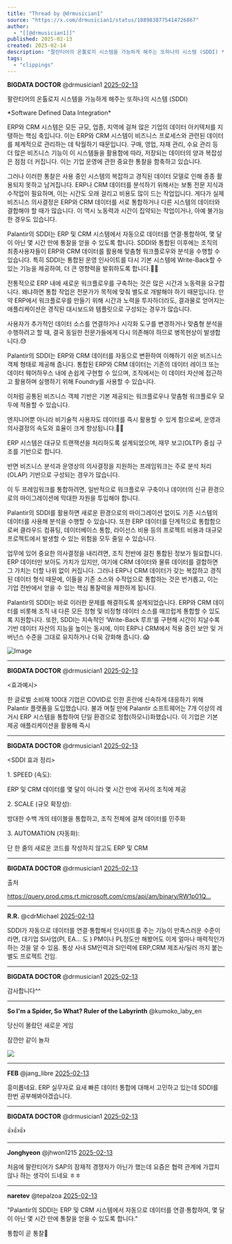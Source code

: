 ```yaml
---
title: "Thread by @drmusician1"
source: "https://x.com/drmusician1/status/1889838775414726867"
author:
  - "[[@drmusician1]]"
published: 2025-02-13
created: 2025-02-14
description: "팔란티어의 온톨로지 시스템을 가능하게 해주는 또하나의 시스템 (SDDI) *Software Defined Data Integration* ERP와 CRM 시스템은 모든 규모, 업종, 지역에 걸쳐 많은 기업의 데이터 아키텍처를 지탱하는 핵심 축입니다"
tags:
  - "clippings"
---
```

**BIGDATA DOCTOR** @drmusician1 [2025-02-13](https://x.com/drmusician1/status/1889838775414726867)

팔란티어의 온톨로지 시스템을 가능하게 해주는 또하나의 시스템 (SDDI)

\*Software Defined Data Integration\*

ERP와 CRM 시스템은 모든 규모, 업종, 지역에 걸쳐 많은 기업의 데이터 아키텍처를 지탱하는 핵심 축입니다. 이는 ERP와 CRM 시스템이 비즈니스 프로세스와 관련된 데이터를 체계적으로 관리하는 데 탁월하기 때문입니다. 구매, 영업, 자재 관리, 수요 관리 등 더 많은 비즈니스 기능이 이 시스템들을 활용함에 따라, 저장되는 데이터의 양과 복잡성은 점점 더 커집니다. 이는 기업 운영에 관한 중요한 통찰을 함축하고 있습니다.

그러나 이러한 통찰은 사용 중인 시스템의 복잡하고 경직된 데이터 모델로 인해 종종 활용되지 못하고 남겨집니다. ERP나 CRM 데이터를 분석하기 위해서는 보통 전문 지식과 수작업이 필요하며, 이는 시간도 오래 걸리고 비용도 많이 드는 작업입니다. 게다가 실제 비즈니스 의사결정은 ERP와 CRM 데이터를 서로 통합하거나 다른 시스템의 데이터와 결합해야 할 때가 많습니다. 이 역시 노동력과 시간이 집약되는 작업이거나, 아예 불가능한 경우도 있습니다.

Palantir의 SDDI는 ERP 및 CRM 시스템에서 자동으로 데이터를 연결·통합하여, 몇 달이 아닌 몇 시간 만에 통찰을 얻을 수 있도록 합니다. SDDI와 통합된 이후에는 조직의 최종사용자들이 ERP와 CRM 데이터를 활용해 맞춤형 워크플로우와 분석을 수행할 수 있습니다. 특히 SDDI는 통합된 운영 인사이트를 다시 기본 시스템에 Write-Back할 수 있는 기능을 제공하여, 더 큰 영향력을 발휘하도록 합니다.👍🏻

전통적으로 ERP 내에 새로운 워크플로우를 구축하는 것은 많은 시간과 노동력을 요구합니다. 왜냐하면 통합 작업은 전문가가 목적에 맞춰 별도로 개발해야 하기 때문입니다. 만약 ERP에서 워크플로우를 만들기 위해 시간과 노력을 투자하더라도, 결과물로 얻어지는 애플리케이션은 경직된 대시보드와 템플릿으로 구성되는 경우가 많습니다.

사용자가 추가적인 데이터 소스를 연결하거나 시각화 도구를 변경하거나 맞춤형 분석을 수행하려고 할 때, 결국 동일한 전문가들에게 다시 의존해야 하므로 병목현상이 발생합니다.😓

Palantir의 SDDI는 ERP와 CRM 데이터를 자동으로 변환하여 이해하기 쉬운 비즈니스 객체 형태로 제공해 줍니다. 통합된 ERP와 CRM 데이터는 기존의 데이터 레이크 또는 데이터 웨어하우스 내에 손쉽게 구현할 수 있으며, 조직에서는 이 데이터 자산에 접근하고 활용하며 실행하기 위해 Foundry를 사용할 수 있습니다.

이처럼 공통된 비즈니스 객체 기반은 기본 제공되는 워크플로우나 맞춤형 워크플로우 모두에 적용할 수 있습니다.

엔지니어뿐 아니라 비기술적 사용자도 데이터를 즉시 활용할 수 있게 함으로써, 운영과 의사결정의 속도와 효율이 크게 향상됩니다.👍🏻

ERP 시스템은 대규모 트랜잭션을 처리하도록 설계되었으며, 재무 보고(OLTP) 중심 구조를 기반으로 합니다.

반면 비즈니스 분석과 운영상의 의사결정을 지원하는 프레임워크는 주로 분석 처리(OLAP) 기반으로 구성되는 경우가 많습니다.

이 두 프레임워크를 통합하려면, 일반적으로 워크플로우 구축이나 데이터의 신규 환경으로의 마이그레이션에 막대한 자원을 투입해야 합니다.

Palantir의 SDDI를 활용하면 새로운 환경으로의 마이그레이션 없이도 기존 시스템의 데이터를 사용해 분석을 수행할 수 있습니다. 또한 ERP 데이터를 단계적으로 통합함으로써 클라우드 컴퓨팅, 데이터베이스 통합, 라이선스 비용 등의 프로젝트 비용과 대규모 프로젝트에서 발생할 수 있는 위험을 모두 줄일 수 있습니다.

업무에 있어 중요한 의사결정을 내리려면, 조직 전반에 걸친 통합된 정보가 필요합니다. ERP 데이터만 보아도 가치가 있지만, 여기에 CRM 데이터와 물류 데이터를 결합하면 그 가치는 더할 나위 없이 커집니다. 그러나 ERP나 CRM 데이터가 갖는 복잡하고 경직된 데이터 형식 때문에, 이들을 기존 소스와 수작업으로 통합하는 것은 번거롭고, 이는 기업 전반에서 얻을 수 있는 핵심 통찰력을 제한하게 됩니다.

Palantir의 SDDI는 바로 이러한 문제를 해결하도록 설계되었습니다. ERP와 CRM 데이터를 비롯해 조직 내 다른 모든 정형 및 비정형 데이터 소스를 매끄럽게 통합할 수 있도록 지원합니다. 또한, SDDI는 지속적인 ‘Write-Back 루프‘를 구현해 시간이 지날수록 기반 데이터 자산의 지능을 높이는 동시에, 이미 ERP나 CRM에서 적용 중인 보안 및 거버넌스 수준을 그대로 유지하거나 더욱 강화해 줍니다. 😱

![Image](https://pbs.twimg.com/media/GjoOWKcaIAEDNK-?format=jpg&name=large)

---

**BIGDATA DOCTOR** @drmusician1 [2025-02-13](https://x.com/drmusician1/status/1889838927219138580)

<효과예시>

한 글로벌 소비재 100대 기업은 COVID로 인한 혼란에 신속하게 대응하기 위해 Palantir 플랫폼을 도입했습니다. 불과 며칠 만에 Palantir 소프트웨어는 7개 이상의 레거시 ERP 시스템을 통합하여 단일 환경으로 정합(하모니)화했습니다. 이 기업은 기본 제공 애플리케이션을 활용해 즉시

---

**BIGDATA DOCTOR** @drmusician1 [2025-02-13](https://x.com/drmusician1/status/1889839024610927083)

<SDDI 효과 정리>

1\. SPEED (속도):

ERP 및 CRM 데이터를 몇 달이 아니라 몇 시간 만에 귀사의 조직에 제공

2\. SCALE (규모 확장성):

방대한 수백 개의 테이블을 통합하고, 조직 전체에 걸쳐 데이터를 민주화

3\. AUTOMATION (자동화):

단 한 줄의 새로운 코드를 작성하지 않고도 ERP 및 CRM

---

**BIGDATA DOCTOR** @drmusician1 [2025-02-13](https://x.com/drmusician1/status/1889839397765546330)

출처

https://query.prod.cms.rt.microsoft.com/cms/api/am/binary/RW1p01Q…

---

**R.R.** @cdrMichael [2025-02-13](https://x.com/cdrMichael/status/1889847834129867130)

SDDI가 자동으로 데이터를 연결·통합해서 인사이트를 주는 기능이 만족스러운 수준이라면, 대기업 SI사업(PI, EA... 도 ) PM이나 PL정도만 해봤어도 이게 얼마나 매력적인가 하는 것을 알 수 있음. 통상 사내 SM인력과 SI인력에 ERP,CRM 제조사/딜러 까지 붙는 별도 프로젝트 건임.

---

**BIGDATA DOCTOR** @drmusician1 [2025-02-13](https://x.com/drmusician1/status/1889849987082912250)

감사합니다^^

---

**So I'm a Spider, So What? Ruler of the Labyrinth** @kumoko\_laby\_en

당신이 몰랐던 새로운 게임

잠깐만 같이 놀자

![](https://pbs.twimg.com/media/GeAI3ITaUAACRju?format=jpg&name=large)

---

**FEB** @jang\_libre [2025-02-13](https://x.com/jang_libre/status/1889840086327632292)

흥미롭네요. ERP 실무자로 요새 빠른 데이터 통합에 대해서 고민하고 있는데 SDDI를 한번 공부해봐야겠습니다.

---

**BIGDATA DOCTOR** @drmusician1 [2025-02-13](https://x.com/drmusician1/status/1889845483352514843)

👍👍👍

---

**Jonghyeon** @jhwon1215 [2025-02-13](https://x.com/jhwon1215/status/1889881432023281969)

처음에 팔란티어가 SAP의 잠재적 경쟁자가 아닌가 했는데 요즘은 협력 관계에 가깝지 않나 하는 생각이 드네요 ㅎㅎ

---

**naretev** @tepalzoa [2025-02-13](https://x.com/tepalzoa/status/1889967820349522347)

"Palantir의 SDDI는 ERP 및 CRM 시스템에서 자동으로 데이터를 연결·통합하여, 몇 달이 아닌 몇 시간 만에 통찰을 얻을 수 있도록 합니다."

통합이 곧 통찰🫢